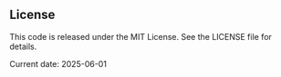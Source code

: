 ## License

This code is released under the MIT License. See the LICENSE file for details.

Current date: 2025-06-01
